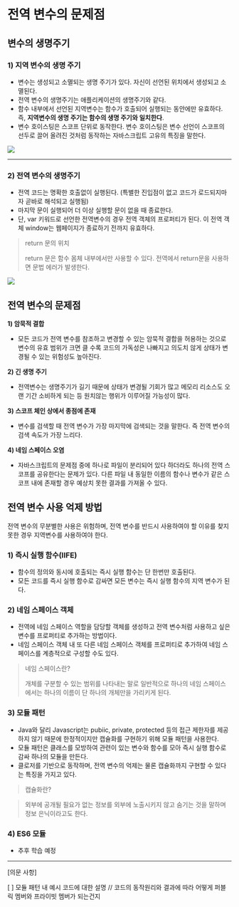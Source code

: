 # 전역 변수의 문제점

## 변수의 생명주기

### 1) 지역 변수의 생명  주기

- 변수는 생성되고 소멸되는 생명 주기가 있다. 자신이 선언된 위치에서 생성되고 소멸된다.
- 전역 변수의 생명주기는 애플리케이션의 생명주기와 같다.
- 함수 내부에서 선언된 지역변수는 함수가 호출되어 실행되는 동안에만 유효하다. 즉, **지역변수의 생명 주기는 함수의 생명 주기와 일치한다**.
- 변수 호이스팅은 스코프 단위로 동작한다. 변수 호이스팅은 변수 선언이 스코프의 선두로 끌어 올려진 것처럼 동작하는 자바스크립트 고유의 특징을 말한다.

![](https://poiemaweb.com/assets/fs-images/13-1.png)

---

### 2) 전역 변수의 생명주기

- 전역 코드는 명확한 호출없이 실행된다. (특별한 진입점이 없고 코드가 로드되지마자 곧바로 해석되고 실행됨)
- 마지막 문이 실행되어 더 이상 실행할 문이 없을 때 종료한다.
- 단, var 키워드로 선언한 전역변수의 경우 전역 객체의 프로퍼티가 된다. 이 전역 객체 window는 웹페이지가 종료하기 전까지  유효하다.

> return 문의 위치
>
> return 문은 함수 몸체 내부에서만 사용할 수 있다. 전역에서 return문을 사용하면 문법 에러가 발생한다.

![](https://poiemaweb.com/assets/fs-images/13-2.png)



## 전역 변수의 문제점

**1) 암묵적 결합**

- 모든 코드가 전역 변수를 참조하고 변경할 수 있는 암묵적 결합을 허용하는 것으로 변수의 유효 범위가 크면 클 수록 코드의 가독성은 나빠지고 의도치 않게 상태가 변경될 수 있는 위험성도 높아진다.



**2) 긴 생명 주기**

- 전역변수는 생명주기가 길기 때문에 상태가 변경될 기회가 많고 메모리 리소스도 오랜 기간 소비하게 되는 등 원치않는 행위가 이루어질 가능성이 많다.



**3) 스코프 체인 상에서 종점에 존재**

- 변수를 검색할 때 전역 변수가 가장 마지막에 검색되는 것을 말한다. 즉 전역 변수의 검색 속도가 가장 느리다.



**4) 네임 스페이스 오염**

- 자바스크립트의 문제점 중에 하나로 파일이 분리되어 있다 하더라도 하나의 전역 스코프를 공유한다는 문제가 있다.  다른 파일 내 동일한 이름의 함수나 변수가 같은 스코프 내에 존재할 경우 예상치 못한 결과를 가져올 수 있다.



## 전역 변수 사용 억제 방법

전역 변수의 무분별한 사용은 위험하며, 전역 변수를 반드시 사용하여야 할 이유를 찾지 못한 경우 지역변수를 사용하여야 한다.



### 1) 즉시 실행 함수(IIFE)

- 함수의 정의와 동시에 호출되는 즉시 실행 함수는 단 한번만 호출된다.
- 모든 코드를 즉시 실행 함수로 감싸면 모든 변수는 즉시 실행 함수의 지역 변수가 된다.



### 2) 네임 스페이스 객체

- 전역에 네임 스페이스 역할을 담당할 객체를 생성하고 전역 변수처럼 사용하고 싶은 변수를 프로퍼티로 추가하는 방법이다.
- 네임 스페이스 객체 내 또 다른 네임 스페이스 객체를 프로퍼티로 추가하여 네임 스페이스를 계층적으로 구성할 수도 있다.

> 네임 스페이스란?
>
> 개체를 구분할 수 있는 범위를 나타내는 말로 일반적으로 하나의 네임 스페이스에서는 하나의 이름이 단 하나의 개체만을 가리키게 된다.



### 3) 모듈 패턴

- Java와 달리 Javascript는 pubiic, private, protected 등의 접근 제한자를 제공하지 않기 때문에 한정적이지만 캡슐화를 구현하기 위해 모듈 패턴을 사용한다. 
- 모듈 패턴은 클래스를 모방하여 관련이 있는 변수와 함수를 모아 즉시 실행 함수로 감싸 하나의 모듈을 만든다.
- 클로저를 기반으로 동작하며, 전역 변수의 억제는 물론 캡슐화까지 구현할 수 있다는 특징을 가지고 있다.

> 캡슐화란?

> 외부에 공개될 필요가 없는 정보를 외부에 노출시키지 않고 숨기는 것을 말하며 정보 은닉이라고도 한다.



### 4) ES6 모듈

- 추후 학습 예정



---

[의문 사항]

[ ] 모듈 패턴 내 예시 코드에 대한 설명 // 코드의 동작원리와 결과에 따라 어떻게 퍼블릭 멤버와 프라이빗 멤버가 되는건지

